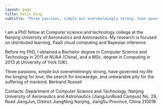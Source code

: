 ```yaml
---
layout: page
title: Felix Ding
subtitle: "Three passions, simple but overwhelmingly strong, have governed my life the longing for love, the search for knowledge, and unbearable pity for the suffering of mankind."  Bertrand Russell
---
```


I am a PhD fellow at Computer science and technology college at the Nanjing University of Aeronautics and Astronautics. My research is focused on distributed learning, PaaS cloud computing and Bayesian inference.

Before my PhD, I obtained a Bachelor degree in Computer Science and Technology in 2011 at NUAA (China), and a MSc. degree in Computing in 2013 at University of York (UK).

Three passions, simple but overwhelmingly strong, have governed my life the longing for love, the search for knowledge, and unbearable pity for the suffering of mankind. Bertrand Russell

Contacts:
Department of Computer Science and Technology, Nanjing University of Aeronautics and Astronautics (JiangJunRoad Campus)
No. 29, Road JiangJun, District JiangNing
Nanjing, JiangSu Province, China 210016
